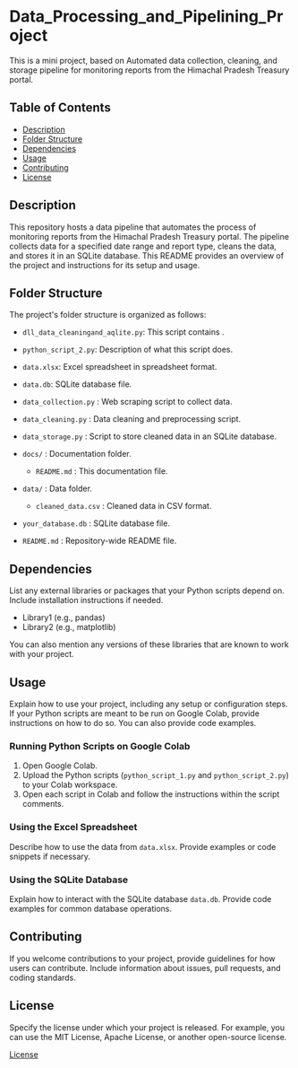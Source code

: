 # Data_Processing_and_Pipelining_Project

This is a mini project, based on Automated data collection, cleaning, and storage pipeline for monitoring reports from the Himachal Pradesh Treasury portal.

## Table of Contents

- [Description](#description)
- [Folder Structure](#folder-structure)
- [Dependencies](#dependencies)
- [Usage](#usage)
- [Contributing](#contributing)
- [License](#license)

## Description
This repository hosts a data pipeline that automates the process of monitoring reports from the Himachal Pradesh Treasury portal. The pipeline collects data for a specified date range and report type, cleans the data, and stores it in an SQLite database. This README provides an overview of the project and instructions for its setup and usage.

## Folder Structure

The project's folder structure is organized as follows:

- `dll_data_cleaningand_aqlite.py`: This script contains .
- `python_script_2.py`: Description of what this script does.
- `data.xlsx`: Excel spreadsheet in spreadsheet format.
- `data.db`: SQLite database file.


 - `data_collection.py` : Web scraping script to collect data.
  - `data_cleaning.py` : Data cleaning and preprocessing script.
  - `data_storage.py` : Script to store cleaned data in an SQLite database.
- `docs/` : Documentation folder.
  - `README.md` : This documentation file.
- `data/` : Data folder.
  - `cleaned_data.csv` : Cleaned data in CSV format.
- `your_database.db` : SQLite database file.
- `README.md` : Repository-wide README file.

## Dependencies

List any external libraries or packages that your Python scripts depend on. Include installation instructions if needed.

- Library1 (e.g., pandas)
- Library2 (e.g., matplotlib)

You can also mention any versions of these libraries that are known to work with your project.

## Usage

Explain how to use your project, including any setup or configuration steps. If your Python scripts are meant to be run on Google Colab, provide instructions on how to do so. You can also provide code examples.

### Running Python Scripts on Google Colab

1. Open Google Colab.
2. Upload the Python scripts (`python_script_1.py` and `python_script_2.py`) to your Colab workspace.
3. Open each script in Colab and follow the instructions within the script comments.

### Using the Excel Spreadsheet

Describe how to use the data from `data.xlsx`. Provide examples or code snippets if necessary.

### Using the SQLite Database

Explain how to interact with the SQLite database `data.db`. Provide code examples for common database operations.

## Contributing

If you welcome contributions to your project, provide guidelines for how users can contribute. Include information about issues, pull requests, and coding standards.

## License

Specify the license under which your project is released. For example, you can use the MIT License, Apache License, or another open-source license.

[License](LICENSE.txt)
